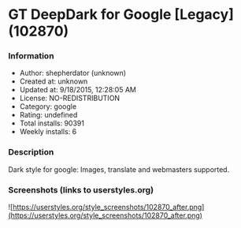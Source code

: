 # GT DeepDark for Google [Legacy] (102870)

### Information
- Author: shepherdator (unknown)
- Created at: unknown
- Updated at: 9/18/2015, 12:28:05 AM
- License: NO-REDISTRIBUTION
- Category: google
- Rating: undefined
- Total installs: 90391
- Weekly installs: 6


### Description
Dark style for google: 
Images, translate and webmasters supported.


### Screenshots (links to userstyles.org)
![https://userstyles.org/style_screenshots/102870_after.png](https://userstyles.org/style_screenshots/102870_after.png)


